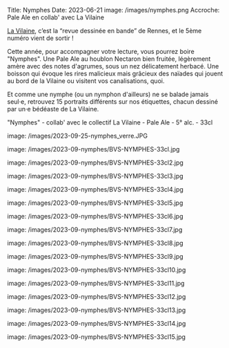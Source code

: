 Title: Nymphes
Date: 2023-06-21
image: /images/nymphes.png
Accroche: Pale Ale en collab' avec La Vilaine

[La Vilaine](https://lavilaine-edition.com/), c’est la “revue dessinée en bande” de Rennes, et le 5ème numéro vient de sortir !

Cette année, pour accompagner votre lecture, vous pourrez boire "Nymphes". Une Pale Ale au houblon Nectaron bien fruitée, légèrement amère avec des notes d'agrumes, sous un nez délicatement herbacé. Une boisson qui évoque les rires malicieux mais grâcieux des naïades qui jouent au bord de la Vilaine ou visitent vos canalisations, quoi.

Et comme une nymphe (ou un nymphon d'ailleurs) ne se balade jamais seul·e, retrouvez 15 portraits différents sur nos étiquettes, chacun dessiné par un·e bédéaste de La Vilaine. 

"Nymphes" - collab' avec le collectif La Vilaine - Pale Ale - 5° alc. - 33cl 

image: /images/2023-09-25-nymphes_verre.JPG

image: /images/2023-09-nymphes/BVS-NYMPHES-33cl.jpg

image: /images/2023-09-nymphes/BVS-NYMPHES-33cl2.jpg

image: /images/2023-09-nymphes/BVS-NYMPHES-33cl3.jpg

image: /images/2023-09-nymphes/BVS-NYMPHES-33cl4.jpg

image: /images/2023-09-nymphes/BVS-NYMPHES-33cl5.jpg

image: /images/2023-09-nymphes/BVS-NYMPHES-33cl6.jpg

image: /images/2023-09-nymphes/BVS-NYMPHES-33cl7.jpg

image: /images/2023-09-nymphes/BVS-NYMPHES-33cl8.jpg

image: /images/2023-09-nymphes/BVS-NYMPHES-33cl9.jpg

image: /images/2023-09-nymphes/BVS-NYMPHES-33cl10.jpg

image: /images/2023-09-nymphes/BVS-NYMPHES-33cl11.jpg

image: /images/2023-09-nymphes/BVS-NYMPHES-33cl12.jpg

image: /images/2023-09-nymphes/BVS-NYMPHES-33cl13.jpg

image: /images/2023-09-nymphes/BVS-NYMPHES-33cl14.jpg

image: /images/2023-09-nymphes/BVS-NYMPHES-33cl15.jpg
